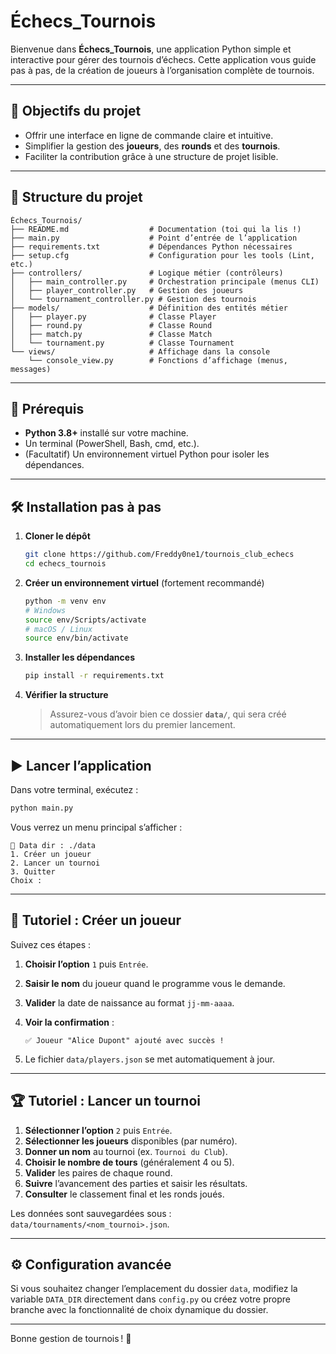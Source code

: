 # Échecs_Tournois

Bienvenue dans **Échecs_Tournois**, une application Python simple et interactive pour gérer des tournois d’échecs. Cette application vous guide pas à pas, de la création de joueurs à l’organisation complète de tournois.

---

## 🎯 Objectifs du projet

- Offrir une interface en ligne de commande claire et intuitive.
- Simplifier la gestion des **joueurs**, des **rounds** et des **tournois**.
- Faciliter la contribution grâce à une structure de projet lisible.

---

## 📂 Structure du projet

```
Échecs_Tournois/
├── README.md                  # Documentation (toi qui la lis !)
├── main.py                    # Point d’entrée de l’application
├── requirements.txt           # Dépendances Python nécessaires
├── setup.cfg                  # Configuration pour les tools (Lint, etc.)
├── controllers/               # Logique métier (contrôleurs)
│   ├── main_controller.py     # Orchestration principale (menus CLI)
│   ├── player_controller.py   # Gestion des joueurs
│   └── tournament_controller.py # Gestion des tournois
├── models/                    # Définition des entités métier
│   ├── player.py              # Classe Player
│   ├── round.py               # Classe Round
│   ├── match.py               # Classe Match
│   └── tournament.py          # Classe Tournament
└── views/                     # Affichage dans la console
    └── console_view.py        # Fonctions d’affichage (menus, messages)
```

---

## 🚀 Prérequis

- **Python 3.8+** installé sur votre machine.
- Un terminal (PowerShell, Bash, cmd, etc.).
- (Facultatif) Un environnement virtuel Python pour isoler les dépendances.

---

## 🛠️ Installation pas à pas

1. **Cloner le dépôt**

   ```bash
   git clone https://github.com/Freddy0ne1/tournois_club_echecs
   cd echecs_tournois
   ```

2. **Créer un environnement virtuel** (fortement recommandé)

   ```bash
   python -m venv env
   # Windows
   source env/Scripts/activate
   # macOS / Linux
   source env/bin/activate
   ```

3. **Installer les dépendances**

   ```bash
   pip install -r requirements.txt
   ```

4. **Vérifier la structure**

   > Assurez-vous d’avoir bien ce dossier **`data/`**, qui sera créé automatiquement lors du premier lancement.

---

## ▶️ Lancer l’application

Dans votre terminal, exécutez :

```bash
python main.py
```

Vous verrez un menu principal s’afficher :

```
📁 Data dir : ./data
1. Créer un joueur
2. Lancer un tournoi
3. Quitter
Choix :
```

---

## 🧭 Tutoriel : Créer un joueur

Suivez ces étapes :

1. **Choisir l’option** `1` puis `Entrée`.
2. **Saisir le nom** du joueur quand le programme vous le demande.
3. **Valider** la date de naissance au format `jj-mm-aaaa`.
4. **Voir la confirmation** :

   ```
   ✅ Joueur "Alice Dupont" ajouté avec succès !
   ```

5. Le fichier `data/players.json` se met automatiquement à jour.

---

## 🏆 Tutoriel : Lancer un tournoi

1. **Sélectionner l’option** `2` puis `Entrée`.
2. **Sélectionner les joueurs** disponibles (par numéro).
3. **Donner un nom** au tournoi (ex. `Tournoi du Club`).
4. **Choisir le nombre de tours** (généralement 4 ou 5).
5. **Valider** les paires de chaque round.
6. **Suivre** l’avancement des parties et saisir les résultats.
7. **Consulter** le classement final et les ronds joués.

Les données sont sauvegardées sous : `data/tournaments/<nom_tournoi>.json`.

---

## ⚙️ Configuration avancée

Si vous souhaitez changer l’emplacement du dossier `data`, modifiez la variable `DATA_DIR` directement dans `config.py` ou créez votre propre branche avec la fonctionnalité de choix dynamique du dossier.

---

Bonne gestion de tournois ! 🚀
